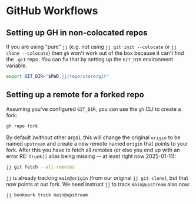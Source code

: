 # GitHub Workflows

[//]: # (Table of Contents)

<!-- TOC -->

<!-- /TOC -->

## Setting up GH in non-colocated repos

If you are using "pure" `jj` (e.g. not using `jj git init --colocate` or `jj
clone --colocate`) then `gh` won't work out of the box because it can't find
the `.git` repo. You can fix that by setting up the `GIT_DIR` environment
variable.

```sh
export GIT_DIR="$PWD.jj/repo/store/git"
```

## Setting up a remote for a forked repo

Assuming you've configured `GIT_DIR`, you can use the `gh` CLI to create a fork:

```sh
gh repo fork
```

By default (without other args), this will change the original `origin` to be
named `upstream` and create a new remote named `origin` that points to your
fork. After this you have to fetch all remotes (or else you end up with an
error RE: `trunk()` alias being missing -- at least right now 2025-01-11):

```sh
jj git fetch --all-remotes
```

`jj` is already tracking `main@origin` (from our original `jj git clone`), but
that now points at our fork. We need instruct `jj` to track `main@upstream`
also now:

```sh
jj bookmark track main@upstream
```
